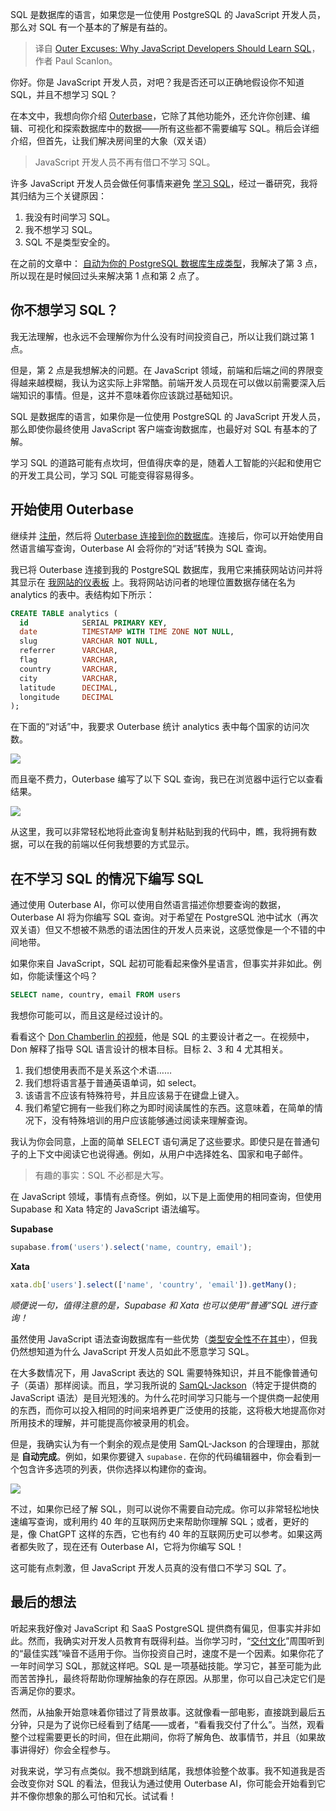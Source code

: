 
<!--
title: 为什么JavaScript开发人员应该学习SQL？
cover: https://cdn.thenewstack.io/media/2024/05/46766d59-tns-outer-excuses-learn-postgresql-featured-image.jpg
-->

SQL 是数据库的语言，如果您是一位使用 PostgreSQL 的 JavaScript 开发人员，那么对 SQL 有一个基本的了解是有益的。

> 译自 [Outer Excuses: Why JavaScript Developers Should Learn SQL](https://thenewstack.io/outer-excuses-why-javascript-developers-should-learn-sql/)，作者 Paul Scanlon。

你好。你是 JavaScript 开发人员，对吧？我是否还可以正确地假设你不知道 SQL，并且不想学习 SQL？

在本文中，我想向你介绍 [Outerbase](https://www.outerbase.com/)，它除了其他功能外，还允许你创建、编辑、可视化和探索数据库中的数据——所有这些都不需要编写 SQL。稍后会详细介绍，但首先，让我们解决房间里的大象（双关语）

> JavaScript 开发人员不再有借口不学习 SQL。

许多 JavaScript 开发人员会做任何事情来避免 [学习 SQL](https://thenewstack.io/how-to-write-sql-queries/)，经过一番研究，我将其归结为三个关键原因：

1. 我没有时间学习 SQL。
2. 我不想学习 SQL。
3. SQL 不是类型安全的。

在之前的文章中： [自动为你的 PostgreSQL 数据库生成类型](https://thenewstack.io/automatically-generate-types-for-your-postgresql-database/)，我解决了第 3 点，所以现在是时候回过头来解决第 1 点和第 2 点了。

## 你不想学习 SQL？

我无法理解，也永远不会理解你为什么没有时间投资自己，所以让我们跳过第 1 点。

但是，第 2 点是我想解决的问题。在 JavaScript 领域，前端和后端之间的界限变得越来越模糊，我认为这实际上非常酷。前端开发人员现在可以做以前需要深入后端知识的事情。但是，这并不意味着你应该跳过基础知识。

SQL 是数据库的语言，如果你是一位使用 PostgreSQL 的 JavaScript 开发人员，那么即使你最终使用 JavaScript 客户端查询数据库，也最好对 SQL 有基本的了解。

学习 SQL 的道路可能有点坎坷，但值得庆幸的是，随着人工智能的兴起和使用它的开发工具公司，学习 SQL 可能变得容易得多。

## 开始使用 Outerbase

继续并 [注册](https://app.outerbase.com/signup/)，然后将 [Outerbase 连接到你的数据库](https://docs.outerbase.com/bases/connect-database)。连接后，你可以开始使用自然语言编写查询，Outerbase AI 会将你的“对话”转换为 SQL 查询。

我已将 Outerbase 连接到我的 PostgreSQL 数据库，我用它来捕获网站访问并将其显示在 [我网站的仪表板](https://www.paulie.dev/dashboard/) 上。我将网站访问者的地理位置数据存储在名为 analytics 的表中。表结构如下所示：

```sql
CREATE TABLE analytics (
  id            SERIAL PRIMARY KEY,          
  date          TIMESTAMP WITH TIME ZONE NOT NULL,
  slug          VARCHAR NOT NULL,
  referrer      VARCHAR,
  flag          VARCHAR,
  country       VARCHAR,
  city          VARCHAR,
  latitude      DECIMAL,
  longitude     DECIMAL
);
```

在下面的“对话”中，我要求 Outerbase 统计 analytics 表中每个国家的访问次数。

![](https://cdn.thenewstack.io/media/2024/05/7152d1f5-tns-outer-excuses-learn-postgresql-outerbase-conversation-1024x640.jpg)

而且毫不费力，Outerbase 编写了以下 SQL 查询，我已在浏览器中运行它以查看结果。

![](https://cdn.thenewstack.io/media/2024/05/1ec51287-tns-outer-excuses-learn-postgresql-outerbase-query-results-1024x640.jpg)

从这里，我可以非常轻松地将此查询复制并粘贴到我的代码中，瞧，我将拥有数据，可以在我的前端以任何我想要的方式显示。

## 在不学习 SQL 的情况下编写 SQL

通过使用 Outerbase AI，你可以使用自然语言描述你想要查询的数据，Outerbase AI 将为你编写 SQL 查询。对于希望在 PostgreSQL 池中试水（再次双关语）但又不想被不熟悉的语法困住的开发人员来说，这感觉像是一个不错的中间地带。

如果你来自 JavaScript，SQL 起初可能看起来像外星语言，但事实并非如此。例如，你能读懂这个吗？

```sql
SELECT name, country, email FROM users 
```

我想你可能可以，而且这是经过设计的。

看看这个 [Don Chamberlin 的视频](https://twitter.com/hieuSSR/status/1786270259206668643)，他是 SQL 的主要设计者之一。在视频中，Don 解释了指导 SQL 语言设计的根本目标。目标 2、3 和 4 尤其相关。

1. 我们想使用表而不是关系这个术语……
2. 我们想将语言基于普通英语单词，如 select。
3. 该语言不应该有特殊符号，并且应该易于在键盘上键入。
4. 我们希望它拥有一些我们称之为即时阅读属性的东西。这意味着，在简单的情况下，没有特殊培训的用户应该能够通过阅读来理解查询。

我认为你会同意，上面的简单 SELECT 语句满足了这些要求。即使只是在普通句子的上下文中阅读它也说得通。例如，从用户中选择姓名、国家和电子邮件。

> 有趣的事实：SQL 不必都是大写。

在 JavaScript 领域，事情有点奇怪。例如，以下是上面使用的相同查询，但使用 Supabase 和 Xata 特定的 JavaScript 语法编写。

**Supabase**

```javascript
supabase.from('users').select('name, country, email');
```

**Xata**

```javascript
xata.db['users'].select(['name', 'country', 'email']).getMany();
```


*顺便说一句，值得注意的是，Supabase 和 Xata 也可以使用“普通”SQL 进行查询！*

虽然使用 JavaScript 语法查询数据库有一些优势（[类型安全性不在其中](https://thenewstack.io/automatically-generate-types-for-your-postgresql-database/)），但我仍然想知道为什么 JavaScript 开发人员如此不愿意学习 SQL。

在大多数情况下，用 JavaScript 表达的 SQL 需要特殊知识，并且不能像普通句子（英语）那样阅读。而且，学习我所说的 [SamQL-Jackson](https://twitter.com/PaulieScanlon/status/1783547347475067172)（特定于提供商的 JavaScript 语法）是目光短浅的。为什么花时间学习只能与一个提供商一起使用的东西，而你可以投入相同的时间来培养更广泛使用的技能，这将极大地提高你对所用技术的理解，并可能提高你被录用的机会。

但是，我确实认为有一个剩余的观点是使用 SamQL-Jackson 的合理理由，那就是 **自动完成**。例如，如果你要键入 `supabase.` 在你的代码编辑器中，你会看到一个包含许多选项的列表，供你选择以构建你的查询。

![](https://cdn.thenewstack.io/media/2024/05/faad9345-tns-outer-excuses-learn-postgresql-autocomplete-preview-1024x640.jpg)

不过，如果你已经了解 SQL，则可以说你不需要自动完成。你可以非常轻松地快速编写查询，或利用约 40 年的互联网历史来帮助你理解 SQL；或者，更好的是，像 ChatGPT 这样的东西，它也有约 40 年的互联网历史可以参考。如果这两者都失败了，现在还有 Outerbase AI，它将为你编写 SQL！

这可能有点刺激，但 JavaScript 开发人员真的没有借口不学习 SQL 了。

## 最后的想法

听起来我好像对 JavaScript 和 SaaS PostgreSQL 提供商有偏见，但事实并非如此。然而，我确实对开发人员教育有既得利益。当你学习时，“[交付文化](https://thenewstack.io/say-no-to-ship-it-culture-slow-and-steady-wins-the-race/)”周围听到的“最佳实践”噪音不适用于你。当你投资自己时，速度不是一个因素。如果你花了一年时间学习 SQL，那就这样吧。SQL 是一项基础技能。学习它，甚至可能为此而苦苦挣扎，最终将帮助你理解抽象的存在原因。从那里，你可以自己决定它们是否满足你的要求。

然而，从抽象开始意味着你错过了背景故事。这就像看一部电影，直接跳到最后五分钟，只是为了说你已经看到了结尾——或者，“看看我交付了什么”。当然，观看整个过程需要更长的时间，但在此期间，你将了解角色、故事情节，并且（如果故事讲得好）你会全程参与。

对我来说，学习有点类似。我不想跳到结尾，我想体验整个故事。我不知道我是否会改变你对 SQL 的看法，但我认为通过使用 Outerbase AI，你可能会开始看到它并不像你想象的那么可怕和冗长。试试看！
